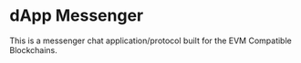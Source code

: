 # dApp Messenger

This is a messenger chat application/protocol built for the EVM Compatible Blockchains.